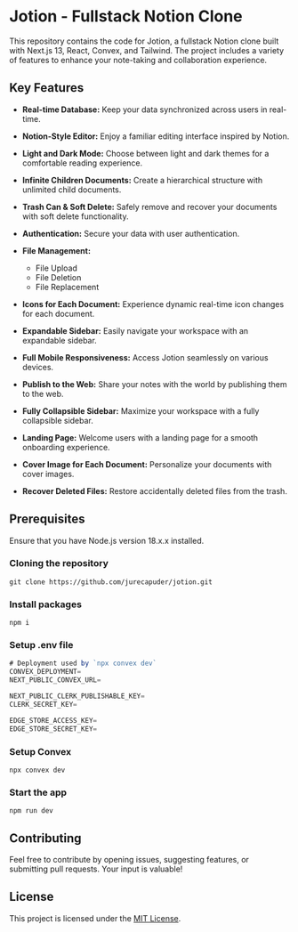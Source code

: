 # Jotion - Fullstack Notion Clone

This repository contains the code for Jotion, a fullstack Notion clone built with Next.js 13, React, Convex, and Tailwind. The project includes a variety of features to enhance your note-taking and collaboration experience.

## Key Features

- **Real-time Database:** Keep your data synchronized across users in real-time.
- **Notion-Style Editor:** Enjoy a familiar editing interface inspired by Notion.
- **Light and Dark Mode:** Choose between light and dark themes for a comfortable reading experience.
- **Infinite Children Documents:** Create a hierarchical structure with unlimited child documents.
- **Trash Can & Soft Delete:** Safely remove and recover your documents with soft delete functionality.
- **Authentication:** Secure your data with user authentication.
- **File Management:**
  - File Upload
  - File Deletion
  - File Replacement

- **Icons for Each Document:** Experience dynamic real-time icon changes for each document.
- **Expandable Sidebar:** Easily navigate your workspace with an expandable sidebar.
- **Full Mobile Responsiveness:** Access Jotion seamlessly on various devices.
- **Publish to the Web:** Share your notes with the world by publishing them to the web.
- **Fully Collapsible Sidebar:** Maximize your workspace with a fully collapsible sidebar.
- **Landing Page:** Welcome users with a landing page for a smooth onboarding experience.
- **Cover Image for Each Document:** Personalize your documents with cover images.
- **Recover Deleted Files:** Restore accidentally deleted files from the trash.

## Prerequisites

Ensure that you have Node.js version 18.x.x installed.

### Cloning the repository

```shell
git clone https://github.com/jurecapuder/jotion.git
```

### Install packages

```shell
npm i
```

### Setup .env file


```js
# Deployment used by `npx convex dev`
CONVEX_DEPLOYMENT=
NEXT_PUBLIC_CONVEX_URL=

NEXT_PUBLIC_CLERK_PUBLISHABLE_KEY=
CLERK_SECRET_KEY=

EDGE_STORE_ACCESS_KEY=
EDGE_STORE_SECRET_KEY=
```

### Setup Convex

```shell
npx convex dev

```

### Start the app

```shell
npm run dev
```

## Contributing

Feel free to contribute by opening issues, suggesting features, or submitting pull requests. Your input is valuable!

## License

This project is licensed under the [MIT License](LICENSE).

